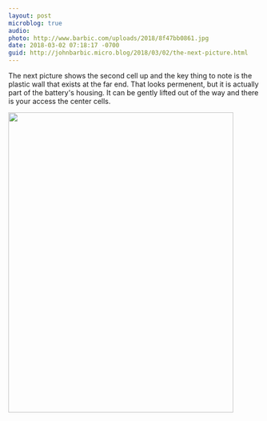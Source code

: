 ```yaml
---
layout: post
microblog: true
audio: 
photo: http://www.barbic.com/uploads/2018/8f47bb0861.jpg
date: 2018-03-02 07:18:17 -0700
guid: http://johnbarbic.micro.blog/2018/03/02/the-next-picture.html
---
```

The next picture shows the second cell up and the key thing to note is the plastic wall that exists at the far end. That looks permenent, but it is actually part of the battery's housing. It can be gently lifted out of the way and there is your  access the center cells.

<img src="http://www.barbic.com/uploads/2018/8f47bb0861.jpg" width="450" height="600" />
